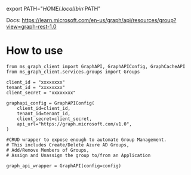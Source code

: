 export PATH="$HOME/.local/bin:$PATH"

Docs: https://learn.microsoft.com/en-us/graph/api/resources/group?view=graph-rest-1.0

# How to use
```
from ms_graph_client import GraphAPI, GraphAPIConfig, GraphCacheAPI
from ms_graph_client.services.groups import Groups

client_id = "xxxxxxxx"
tenant_id = "xxxxxxxx"
client_secret = "xxxxxxxx"

graphapi_config = GraphAPIConfig(
    client_id=client_id,
    tenant_id=tenant_id,
    client_secret=client_secret,
    api_url="https://graph.microsoft.com/v1.0",
)

#CRUD wrapper to expose enough to automate Group Management.
# This includes Create/Delete Azure AD Groups,
# Add/Remove Members of Groups, 
# Assign and Unassign the group to/from an Application

graph_api_wrapper = GraphAPI(config=config)

```